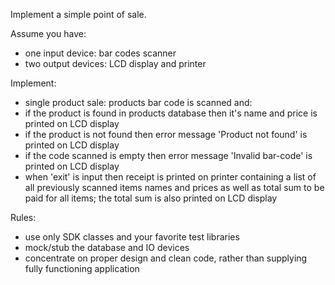 Implement a simple point of sale.

Assume you have: 
- one input device: bar codes scanner
- two output devices: LCD display and printer

Implement:
- single product sale: products bar code is scanned and:
- if the product is found in products database then it's name and price is printed on LCD
display
- if the product is not found then error message 'Product not found' is printed on LCD
display
- if the code scanned is empty then error message 'Invalid bar-code' is printed on LCD
display
- when 'exit' is input then receipt is printed on printer containing a list of all previously
scanned items names and prices as well as total sum to be paid for all items; the total sum
is also printed on LCD display

Rules:
- use only SDK classes and your favorite test libraries
- mock/stub the database and IO devices
- concentrate on proper design and clean code, rather than supplying fully functioning
application